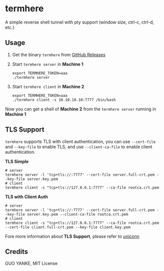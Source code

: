# termhere

A simple reverse shell tunnel with pty support (window size, ctrl-c, ctrl-d, etc.)

## Usage

1. Get the binary `termhere` from [GitHub Releases](https://github.com/yankeguo/termhere/releases)

2. Start `termhere server` in **Machine 1**

   ```shell
   export TERMHERE_TOKEN=aaa
   ./termhere server
   ```

3. Start `termhere client` in **Machine 2**

   ```shell
   export TERMHERE_TOKEN=aaa
   ./termhere client -s 10.10.10.10:7777 /bin/bash
   ```

Now you can get a shell of **Machine 2** from the `termhere server` running in **Machine 1**

## TLS Support

`termhere` supports TLS with client authentication, you can use `--cert-file` and `--key-file` to enable TLS, and
use `--client-ca-file` to enable client authentication.

**TLS Simple**

```shell
# server
termhere server -l 'tcp+tls://:7777' --cert-file server.full-crt.pem --key-file server.key.pem
# client
termhere client -s "tcp+tls://127.0.0.1:7777" --ca-file rootca.crt.pem
```

**TLS with Client Auth**

```shell
# server
termhere server -l 'tcp+tls://:7777' --cert-file server.full-crt.pem --key-file server.key.pem --client-ca-file rootca.crt.pem
# client
termhere client -s "tcp+tls://127.0.0.1:7777" --ca-file rootca.crt.pem --cert-file client.full-crt.pem --key-file client.key.pem
```

Fore more information about **TLS Support**, please refer to [uniconn](https://github.com/yankeguo/uniconn)

## Credits

GUO YANKE, MIT License
